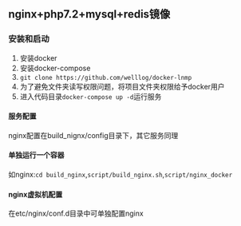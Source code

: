 ## nginx+php7.2+mysql+redis镜像
### 安装和启动
1. 安装docker
2. 安装docker-compose
3. ``git clone https://github.com/welllog/docker-lnmp``
4. 为了避免文件夹读写权限问题，将项目文件夹权限给予docker用户
5. 进入代码目录``docker-compose up -d``运行服务

#### 服务配置
nginx配置在build_nignx/config目录下，其它服务同理

#### 单独运行一个容器
如nginx:``cd build_nginx``,``script/build_nginx.sh``,``script/nginx_docker``

#### nginx虚拟机配置
在etc/nginx/conf.d目录中可单独配置nginx

